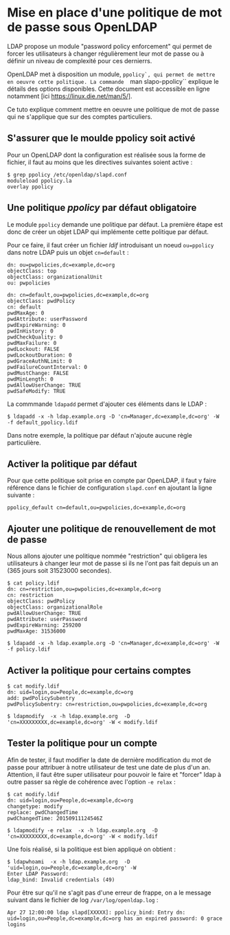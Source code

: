 # Mise en place d'une politique de mot de passe sous OpenLDAP

LDAP propose un module "password policy enforcement" qui permet de forcer les utilisateurs à changer régulièrement leur mot de passe ou à définir un niveau de complexité pour ces dernierrs.

OpenLDAP met à disposition un module, ``ppolicy`, qui permet de mettre en oeuvre cette politique. La commande  ``man slapo-ppolicy`` explique le détails des options disponibles. Cette document est accessible en ligne notamment [ici https://linux.die.net/man/5/].

Ce tuto explique comment mettre en oeuvre une politique de mot de passe qui ne s'applique que sur des comptes particuliers.

## S'assurer que le moulde ppolicy soit activé

Pour un OpenLDAP dont la configuration est réalisée sous la forme de fichier, il faut au moins que les directives suivantes soient active :

    $ grep ppolicy /etc/openldap/slapd.conf
    moduleload ppolicy.la
    overlay ppolicy

## Une politique *ppolicy* par défaut obligatoire

Le module ``ppolicy`` demande une politique par défaut. La première étape est donc de créer un objet LDAP qui implémente cette politique par défaut.

Pour ce faire, il faut créer un fichier *ldif* introduisant un noeud ``ou=ppolicy`` dans notre LDAP puis un objet ``cn=default`` :

    dn: ou=pwpolicies,dc=example,dc=org
    objectClass: top
    objectClass: organizationalUnit
    ou: pwpolicies

    dn: cn=default,ou=pwpolicies,dc=example,dc=org
    objectClass: pwdPolicy
    cn: default
    pwdMaxAge: 0
    pwdAttribute: userPassword
    pwdExpireWarning: 0
    pwdInHistory: 0
    pwdCheckQuality: 0
    pwdMaxFailure: 0
    pwdLockout: FALSE
    pwdLockoutDuration: 0
    pwdGraceAuthNLimit: 0
    pwdFailureCountInterval: 0
    pwdMustChange: FALSE
    pwdMinLength: 0
    pwdAllowUserChange: TRUE
    pwdSafeModify: TRUE

La commmande ``ldapadd`` permet d'ajouter ces éléments dans le LDAP :

    $ ldapadd -x -h ldap.example.org -D 'cn=Manager,dc=example,dc=org' -W  -f default_ppolicy.ldif

Dans notre exemple, la politique par défaut n'ajoute aucune règle particulière.

## Activer la politique par défaut

Pour que cette politique soit prise en compte par OpenLDAP, il faut y faire référence dans le fichier de configuration ``slapd.conf`` en ajoutant la ligne suivante :

    ppolicy_default cn=default,ou=pwpolicies,dc=example,dc=org

## Ajouter une politique de renouvellement de mot de passe

Nous allons ajouter une politique nommée "restriction" qui obligera les utilisateurs à changer leur mot de passe si ils ne l'ont pas fait depuis un an (365 jours soit 31523000 secondes).

    $ cat policy.ldif
    dn: cn=restriction,ou=pwpolicies,dc=example,dc=org
    cn: restriction
    objectClass: pwdPolicy
    objectClass: organizationalRole
    pwdAllowUserChange: TRUE
    pwdAttribute: userPassword
    pwdExpireWarning: 259200
    pwdMaxAge: 31536000

    $ ldapadd -x -h ldap.example.org -D 'cn=Manager,dc=example,dc=org' -W  -f policy.ldif

## Activer la politique pour certains comptes

    $ cat modify.ldif
    dn: uid=login,ou=People,dc=example,dc=org
    add: pwdPolicySubentry
    pwdPolicySubentry: cn=restriction,ou=pwpolicies,dc=example,dc=org

    $ ldapmodify  -x -h ldap.example.org  -D 'cn=XXXXXXXXX,dc=example,dc=org' -W < modify.ldif

## Tester la politique pour un compte

Afin de tester, il faut modifier la date de dernière modification du mot de passe pour attribuer à notre utilisateur de test une date de plus d'un an. Attention, il faut être super utilisateur pour pouvoir le faire et "forcer" ldap à outre passer sa règle de cohérence avec l'option ``-e relax`` :

    $ cat modify.ldif
    dn: uid=login,ou=People,dc=example,dc=org
    changetype: modify
    replace: pwdChangedTime
    pwdChangedTime: 20150911124546Z

    $ ldapmodify -e relax  -x -h ldap.example.org  -D 'cn=XXXXXXXXX,dc=example,dc=org' -W < modify.ldif

Une fois réalisé, si la politique est bien appliqué on obtient :

    $ ldapwhoami  -x -h ldap.example.org  -D 'uid=login,ou=People,dc=example,dc=org' -W
    Enter LDAP Password:
    ldap_bind: Invalid credentials (49)

Pour être sur qu'il ne s'agit pas d'une erreur de frappe, on a le message suivant dans le fichier de log ``/var/log/openldap.log`` :

    Apr 27 12:00:00 ldap slapd[XXXXX]: ppolicy_bind: Entry dn: uid=login,ou=People,dc=example,dc=org has an expired password: 0 grace logins
